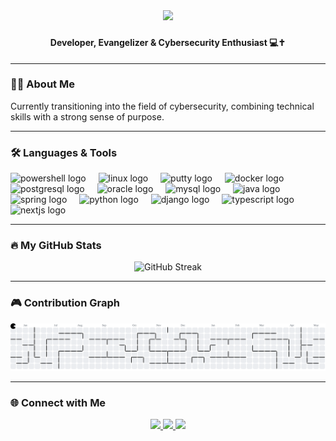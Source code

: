 <div align="center">
  <img height="199" src="https://media4.giphy.com/media/v1.Y2lkPTc5MGI3NjExZTlscmZkOTUycXk5a2hpYWx4dGFmN2hlbXZ6a29vd2YxOGs3dDl1cyZlcD12MV9pbnRlcm5hbF9naWZfYnlfaWQmY3Q9cw/Be5TgzNAaHHUY/giphy.gif" />
</div>




### <h4 align="center">Developer, Evangelizer & Cybersecurity Enthusiast 💻✝️</h4>

---

### 👨‍💻 About Me

<p align="left">
  Currently transitioning into the field of cybersecurity, combining technical skills with a strong sense of purpose.
</p>




---

### 🛠 Languages & Tools

<div align="left">
  <img src="https://skillicons.dev/icons?i=powershell" height="40" alt="powershell logo"  />
  <img width="12" />
  <img src="https://cdn.jsdelivr.net/gh/devicons/devicon/icons/linux/linux-original.svg" height="40" alt="linux logo"  />
  <img width="12" />
  <img src="https://cdn.jsdelivr.net/gh/devicons/devicon/icons/putty/putty-original.svg" height="40" alt="putty logo"  />
  <img width="12" />
  <img src="https://cdn.jsdelivr.net/gh/devicons/devicon/icons/docker/docker-original.svg" height="40" alt="docker logo"  />
  <img width="12" />
  <img src="https://cdn.jsdelivr.net/gh/devicons/devicon/icons/postgresql/postgresql-original.svg" height="40" alt="postgresql logo"  />
  <img width="12" />
  <img src="https://cdn.jsdelivr.net/gh/devicons/devicon/icons/oracle/oracle-original.svg" height="40" alt="oracle logo"  />
  <img width="12" />
  <img src="https://cdn.jsdelivr.net/gh/devicons/devicon/icons/mysql/mysql-original.svg" height="40" alt="mysql logo"  />
  <img width="12" />
  <img src="https://cdn.jsdelivr.net/gh/devicons/devicon/icons/java/java-original.svg" height="40" alt="java logo"  />
  <img width="12" />
  <img src="https://cdn.jsdelivr.net/gh/devicons/devicon/icons/spring/spring-original.svg" height="40" alt="spring logo"  />
  <img width="12" />
  <img src="https://cdn.jsdelivr.net/gh/devicons/devicon/icons/python/python-original.svg" height="40" alt="python logo"  />
  <img width="12" />
  <img src="https://cdn.jsdelivr.net/gh/devicons/devicon/icons/django/django-plain.svg" height="40" alt="django logo"  />
  <img width="12" />
  <img src="https://skillicons.dev/icons?i=ts" height="40" alt="typescript logo"  />
  <img width="12" />
  <img src="https://cdn.jsdelivr.net/gh/devicons/devicon/icons/nextjs/nextjs-original.svg" height="40" alt="nextjs logo"  />
</div>

---

### 🔥 My GitHub Stats

<div align="center">
  <img src="https://github-readme-streak-stats.herokuapp.com/?user=lucasvittor&theme=dark&hide_border=false" height="220" alt="GitHub Streak" />
</div>


---

### 🎮 Contribution Graph

  <source media="(prefers-color-scheme: dark)" srcset="https://raw.githubusercontent.com/lucasvittor/lucasvittor/output/pacman-contribution-graph-dark.svg">
  <img alt="Pacman Contribution Graph" src="https://raw.githubusercontent.com/lucasvittor/lucasvittor/output/pacman-contribution-graph.svg">


---

### 🌐 Connect with Me

<div align="center">
  <a href="https://www.instagram.com/SEU_INSTAGRAM" target="_blank">
    <img src="https://img.shields.io/static/v1?message=Instagram&logo=instagram&label=&color=E4405F&logoColor=white&labelColor=&style=for-the-badge" height="25" />
  </a>
  <a href="https://www.linkedin.com/in/SEU_LINKEDIN" target="_blank">
    <img src="https://img.shields.io/static/v1?message=LinkedIn&logo=linkedin&label=&color=0077B5&logoColor=white&labelColor=&style=for-the-badge" height="25" />
  </a>
  <a href="https://wa.me/SEU_NUMERO" target="_blank">
    <img src="https://img.shields.io/static/v1?message=Whatsapp&logo=whatsapp&label=&color=25D366&logoColor=white&labelColor=&style=for-the-badge" height="25" />
  </a>
</div>

